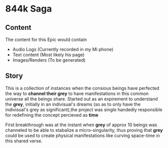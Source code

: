 # 844k Saga

## Content
The content for this Epic would contain
 * Audio Logs (Currently recorded in my Mi phone)
 * Text content (Most likely his page)
 * Images/Renders (To be generated)


 ## Story
 This is a collection of instances when the consious beings have perfected the way to __channel their grey__ to have manifestations in this common universe all the beings share.
 Started out as an expirement to understand the __grey__, initially in an indivisual's dreams (so as to only have the indivisual's grey as significant),the project was single handedly responsible for redefining the concept percieved as __time__ 

 First breakthrough was at the instant when __grey__ of approx 10 beings was channeled to be able to stabalize a micro-singularity, thus proving that __grey__ could be used to create physical manifestations like curving space-time in this shared verse.